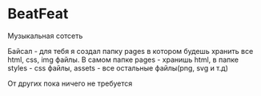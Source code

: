# BeatFeat
Музыкальная сотсеть

Байсал - для тебя я создал папку pages в котором будешь хранить все html, css, img файлы. В самом папке pages - хранишь html, в папке styles - css файлы, assets - все остальные файлы(png, svg и т.д)

От других пока ничего не требуется


